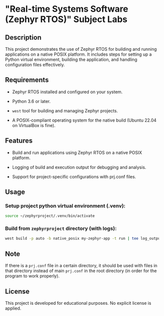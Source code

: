 # "Real-time Systems Software (Zephyr RTOS)" Subject Labs

## Description

This project demonstrates the use of Zephyr RTOS for building and running applications on a native POSIX platform. It includes steps for setting up a Python virtual environment, building the application, and handling configuration files effectively.

## Requirements

- Zephyr RTOS installed and configured on your system.

- Python 3.6 or later.

- `west` tool for building and managing Zephyr projects.

- A POSIX-compliant operating system for the native build (Ubuntu 22.04 on VirtualBox is fine).

## Features

- Build and run applications using Zephyr RTOS on a native POSIX platform.

- Logging of build and execution output for debugging and analysis.

- Support for project-specific configurations with prj.conf files.

## Usage

### Setup project python virtual environment (.venv):

```bash
source ~/zephyrproject/.venv/bin/activate
```

### Build from `zephyrproject` directory (with logs):

```bash
west build -p auto -b native_posix my-zephyr-app -t run | tee log_output.txt
```

## Note

If there is a `prj.conf` file in a certain directory, it should be used with files in that directory instead of main `prj.conf` in the root directory (in order for the program to work properly).

## License

This project is developed for educational purposes. No explicit license is applied.

